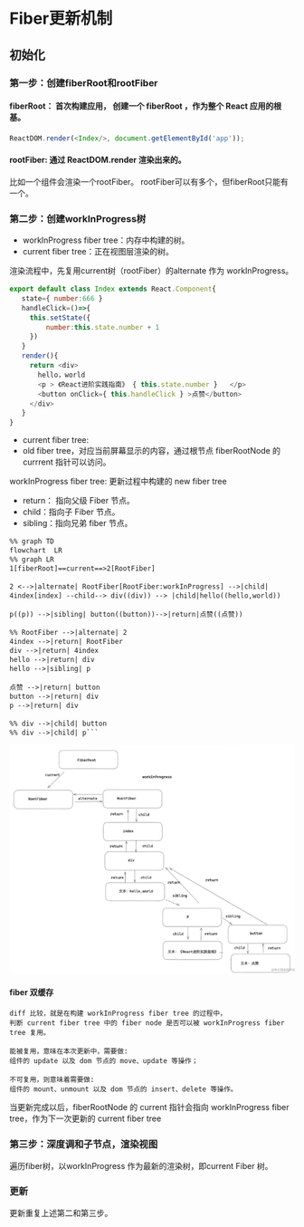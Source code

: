 # Fiber更新机制
## 初始化

### 第一步：创建fiberRoot和rootFiber

#### fiberRoot： 首次构建应用， 创建一个 fiberRoot ，作为整个 React 应用的根基。
```javaScript
ReactDOM.render(<Index/>, document.getElementById('app'));
```

#### rootFiber: 通过 ReactDOM.render 渲染出来的。
比如一个组件会渲染一个rootFiber。 rootFiber可以有多个，但fiberRoot只能有一个。

### 第二步：创建workInProgress树
- workInProgress fiber tree：内存中构建的树。
- current fiber tree：正在视图层渲染的树。

渲染流程中，先复用current树（rootFiber）的alternate 作为 workInProgress。

```javaScript
export default class Index extends React.Component{
   state={ number:666 } 
   handleClick=()=>{
     this.setState({
         number:this.state.number + 1
     })
   }
   render(){
     return <div>
       hello，world
       <p > 《React进阶实践指南》 { this.state.number }   </p>
       <button onClick={ this.handleClick } >点赞</button>
     </div>
   }
}
```

- current fiber tree:
- old fiber tree，对应当前屏幕显示的内容，通过根节点 fiberRootNode 的 currrent 指针可以访问。

workInProgress fiber tree:
更新过程中构建的 new fiber tree

- return： 指向父级 Fiber 节点。
- child：指向子 Fiber 节点。
- sibling：指向兄弟 fiber 节点。

```mermaid
%% graph TD
flowchart  LR
%% graph LR
1[fiberRoot]==current==>2[RootFiber]

2 <-->|alternate| RootFiber[RootFiber:workInProgress] -->|child| 4index[index] --child--> div((div)) --> |child|hello((hello,world))

p((p)) -->|sibling| button((button))-->|return|点赞((点赞))

%% RootFiber -->|alternate| 2
4index -->|return| RootFiber
div -->|return| 4index
hello -->|return| div
hello -->|sibling| p

点赞 -->|return| button
button -->|return| div
p -->|return| div

%% div -->|child| button
%% div -->|child| p```
```
![](./图3_例子渲染流程-workInProgress树.png)


#### fiber 双缓存
```
diff 比较，就是在构建 workInProgress fiber tree 的过程中，
判断 current fiber tree 中的 fiber node 是否可以被 workInProgress fiber tree 复用。

能被复用，意味在本次更新中，需要做:
组件的 update 以及 dom 节点的 move、update 等操作；

不可复用，则意味着需要做:
组件的 mount、unmount 以及 dom 节点的 insert、delete 等操作。
```

当更新完成以后，fiberRootNode 的 current 指针会指向 workInProgress fiber tree，作为下一次更新的 current fiber tree

### 第三步：深度调和子节点，渲染视图
遍历fiber树，以workInProgress 作为最新的渲染树，即current Fiber 树。

### 更新
更新重复上述第二和第三步。